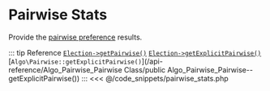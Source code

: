 # Pairwise Stats
Provide the [pairwise preference](https://electowiki.org/wiki/Pairwise_preference) results.

::: tip Reference
[`Election->getPairwise()`](/api-reference/Election%20Class/Election--getPairwise()) 
[`Election->getExplicitPairwise()`](/api-reference/Election%20Class/Election--getExplicitPairwise()) 
[`Algo\Pairwise::getExplicitPairwise()`](/api-reference/Algo_Pairwise_Pairwise Class/public Algo_Pairwise_Pairwise--getExplicitPairwise())
:::
<<< @/code_snippets/pairwise_stats.php

